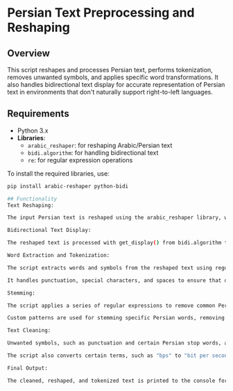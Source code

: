 # Persian Text Preprocessing and Reshaping

## Overview
This script reshapes and processes Persian text, performs tokenization, removes unwanted symbols, and applies specific word transformations. It also handles bidirectional text display for accurate representation of Persian text in environments that don't naturally support right-to-left languages.

## Requirements
- Python 3.x
- **Libraries**:
  - `arabic_reshaper`: for reshaping Arabic/Persian text
  - `bidi.algorithm`: for handling bidirectional text
  - `re`: for regular expression operations

To install the required libraries, use:

```bash
pip install arabic-reshaper python-bidi

## Functionality
Text Reshaping:

The input Persian text is reshaped using the arabic_reshaper library, which is necessary for displaying Persian text correctly in environments like consoles or certain IDEs.

Bidirectional Text Display:

The reshaped text is processed with get_display() from bidi.algorithm to ensure correct display for right-to-left languages.

Word Extraction and Tokenization:

The script extracts words and symbols from the reshaped text using regular expressions.

It handles punctuation, special characters, and spaces to ensure that only relevant text remains for further processing.

Stemming:

The script applies a series of regular expressions to remove common Persian word suffixes, such as those for tense or pluralization.

Custom patterns are used for stemming specific Persian words, removing non-informative parts of the words.

Text Cleaning:

Unwanted symbols, such as punctuation and certain Persian stop words, are removed from the text.

The script also converts certain terms, such as "bps" to "bit per second" for clarity.

Final Output:

The cleaned, reshaped, and tokenized text is printed to the console for inspection.
